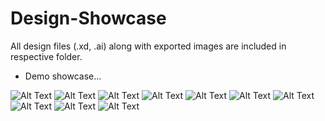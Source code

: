 # Design-Showcase

All design files (.xd, .ai) along with exported images are included in respective folder.

- Demo showcase...

![Alt Text](https://i.imgur.com/vha8x7t.png)
![Alt Text](https://i.imgur.com/d7ABokwm.png)
![Alt Text](https://i.imgur.com/GkjsRjsm.png)
![Alt Text](https://i.imgur.com/XReitKOm.png)
![Alt Text](https://i.imgur.com/9X0jurDm.png)
![Alt Text](https://i.imgur.com/maY6xLom.png)
![Alt Text](https://i.imgur.com/7fF0cAFm.png)
![Alt Text](https://i.imgur.com/igKo9sN.png)
![Alt Text](https://i.imgur.com/dSBdoMEm.png)
![Alt Text](https://i.imgur.com/aFTaKunm.png)
